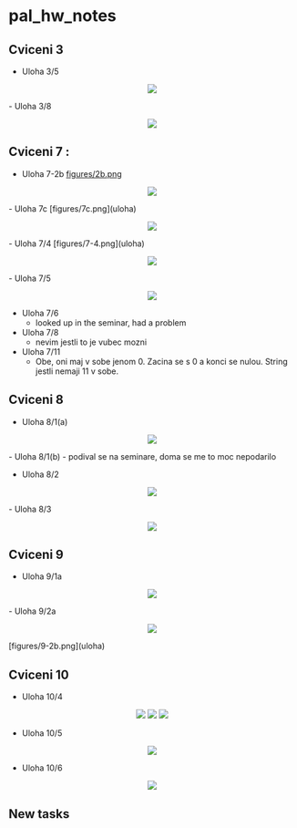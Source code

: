 # pal_hw_notes

## Cviceni 3
- Uloha 3/5
<p align="center">
  <img src="figures/3/3_5.jpg" />
</p>
- Uloha 3/8
<p align="center">
  <img src="figures/3/3_8.jpg" />
</p>

## Cviceni 7 :

- Uloha 7-2b
[figures/2b.png](uloha)
<p align="center">
  <img src="figures/2b.png" />
</p>
- Uloha 7c
[figures/7c.png](uloha)
<p align="center">
  <img src="figures/7c.png" />
</p>
- Uloha  7/4
[figures/7-4.png](uloha)
<p align="center">
  <img src="figures/7-4.jpeg" />
</p>
- Uloha 7/5
<p align="center">
  <img src="figures/7.5.jpeg" />
</p>

- Uloha 7/6
  - looked up in the seminar, had a problem
- Uloha 7/8
  - nevim jestli to je vubec mozni
- Uloha 7/11
  - Obe, oni maj v sobe jenom 0. 
  Zacina se s 0 a konci se nulou.
  String jestli nemaji 11 v sobe.
## Cviceni 8
- Uloha 8/1(a)
<p align="center">
  <img src="figures/8/8_1_a.jpg" />
</p>
- Uloha 8/1(b) - podival se na seminare, doma se me to moc nepodarilo

- Uloha 8/2
<p align="center">
  <img src="figures/8/8_2.jpg" />
</p>
- Uloha 8/3
<p align="center">
  <img src="figures/8/8_3.jpg" />
</p>

## Cviceni 9
- Uloha 9/1a
<p align="center">
  <img src="figures/9-1a.jpeg" />
</p>
- Uloha 9/2a
<p align="center">
  <img src="figures/9-2b.png" />
</p>
[figures/9-2b.png](uloha)

## Cviceni 10
- Uloha 10/4
<p align="center">
  <img src="figures/10/10_4_a.jpg" />
  <img src="figures/10/10_4_bd.jpg" />
  <img src="figures/10/10_4_d.jpg" />
</p>

- Uloha 10/5
<p align="center">
  <img src="figures/10/10_5.jpg" />
</p>

- Uloha 10/6
<p align="center">
  <img src="figures/10/10_6.jpg" />
</p>


## New tasks

